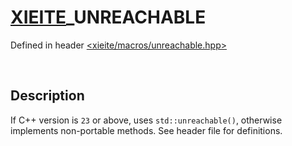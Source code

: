 # [XIEITE](../../macros.md)\_UNREACHABLE
Defined in header [<xieite/macros/unreachable.hpp>](../../include/xieite/macros/unreachable.hpp)

&nbsp;

## Description
If C++ version is `23` or above, uses `std::unreachable()`, otherwise implements non-portable methods. See header file for definitions.
